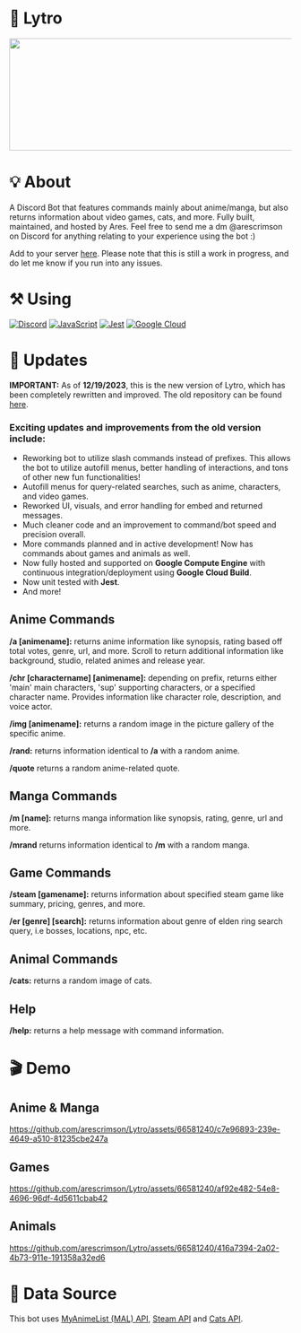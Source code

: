 # 💜 Lytro

<div style="text-align:center">
<img src="https://i.redd.it/a3ftzqi7ide71.png" alt="" width="1500" height="200">
</div>

# 💡 About

A Discord Bot that features commands mainly about anime/manga, but also returns information about video games, cats, and more. Fully built, maintained, and hosted by Ares. Feel free to send me a dm @arescrimson on Discord for anything relating to your experience using the bot :)

Add to your server [here](https://discord.com/api/oauth2/authorize?client_id=1185754463907086367&permissions=2147510272&scope=bot+applications.commands). Please note that this is still a work in progress, and do let me know if you run into any issues.

# ⚒️ Using

[![Discord](https://img.shields.io/badge/Discord-7289DA?style=for-the-badge&logo=discord&logoColor=white)]() [![JavaScript](https://img.shields.io/badge/JavaScript-F7DF1E?style=for-the-badge&logo=javascript&logoColor=black)]() [![Jest](https://img.shields.io/badge/Jest-C21325?style=for-the-badge&logo=jest&logoColor=white)](https://jestjs.io/) [![Google Cloud](https://img.shields.io/badge/Google%20Cloud-4285F4?style=for-the-badge&logo=google-cloud&logoColor=white)](https://cloud.google.com/)

# 🚀 Updates

**IMPORTANT:** As of **12/19/2023**, this is the new version of Lytro, which has been completely rewritten and improved. The old repository can be found [here](https://github.com/arescrimson/LytroOld/tree/master).

### Exciting updates and improvements from the old version include:

- Reworking bot to utilize slash commands instead of prefixes. This allows the bot to utilize autofill menus, better handling of interactions, and tons of other new fun functionalities!
- Autofill menus for query-related searches, such as anime, characters, and video games.
- Reworked UI, visuals, and error handling for embed and returned messages.
- Much cleaner code and an improvement to command/bot speed and precision overall.
- More commands planned and in active development! Now has commands about games and animals as well.
- Now fully hosted and supported on **Google Compute Engine** with continuous integration/deployment using **Google Cloud Build**.
- Now unit tested with **Jest**.
- And more!

## Anime Commands

**/a [animename]:** returns anime information like synopsis, rating based off total votes, genre, url, and more. Scroll to return additional information like background, studio, related animes and release year.

**/chr [charactername] [animename]:** depending on prefix, returns either 'main' main characters, 'sup' supporting characters, or a specified character name. Provides information like character role, description, and voice actor.

**/img [animename]:** returns a random image in the picture gallery of the specific anime.

**/rand:** returns information identical to **/a** with a random anime.

**/quote** returns a random anime-related quote.

## Manga Commands

**/m [name]:** returns manga information like synopsis, rating, genre, url and more.

**/mrand** returns information identical to **/m** with a random manga.

## Game Commands

**/steam [gamename]:** returns information about specified steam game like summary, pricing, genres, and more.

**/er [genre] [search]:** returns information about genre of elden ring search query, i.e bosses, locations, npc, etc.

## Animal Commands

**/cats:** returns a random image of cats.

## Help

**/help:** returns a help message with command information.

# 🎬 Demo

## Anime & Manga

https://github.com/arescrimson/Lytro/assets/66581240/c7e96893-239e-4649-a510-81235cbe247a

## Games

https://github.com/arescrimson/Lytro/assets/66581240/af92e482-54e8-4696-96df-4d5611cbab42

## Animals

https://github.com/arescrimson/Lytro/assets/66581240/416a7394-2a02-4b73-911e-191358a32ed6

# 📄 Data Source

This bot uses [MyAnimeList (MAL) API](https://myanimelist.net/apiconfig/references/api/v2), [Steam API](https://steamcommunity.com/dev) and [Cats API](https://thecatapi.com/).
